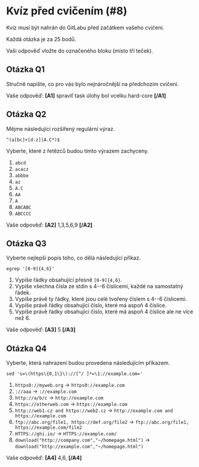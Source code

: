 # Kvíz před cvičením (#8)

Kvíz musí být nahrán do GitLabu před začátkem vašeho cvičení.

Každá otázka je za 25 bodů.

Vaši odpověď vložte do označeného bloku (místo tří teček).



## Otázka Q1

Stručně napište, co pro vás bylo nejnáročnější na předchozím cvičení.


Vaše odpověď: **[A1]** spraviť task úlohy bol vcelku hard-core **[/A1]**



## Otázka Q2

Mějme následující rozšířený regulární výraz.

```
^(a[bc]+[d-z]|A.C*)$
```

Vyberte, které z řetězců budou tímto výrazem zachyceny.
1. `abcd`
2. `acacz`
3. `abbbe`
4. `az`
5. `A.C`
6. `AA`
7. `A`
8. `ABCABC`
9. `ABCCCC`

Vaše odpověď: **[A2]** 1,3,5,6,9 **[/A2]**



## Otázka Q3

Vyberte nejlepší popis toho, co dělá následující příkaz.

```
egrep '[0-9]{4,6}'
```

1. Vypíše řádky obsahující přesně `[0-9]{4,6}`.
2. Vypíše všechna čísla ze stdin s 4--6 číslicemi, každé na samostatný řádek.
3. Vypíše právě ty řádky, které jsou celé tvořeny číslem s 4--6 číslicemi.
4. Vypíše právě řádky obsahující číslo, které má aspoň 4 číslice.
5. Vypíše právě řádky obsahující číslo, které má aspoň 4 číslice ale ne více než 6.

Vaše odpověď: **[A3]** 5 **[/A3]**



## Otázka Q4

Vyberte, která nahrazení budou provedena následujícím příkazem.

```
sed 's=\(https\{0,1\}\)://[^/ ]*=\1://example.com='
```

1. `https0://myweb.org` -> `https0://example.com`
2. `://aaa` -> `://example.com`
3. `http://a/b/c` -> `http://example.com`
4. `https://otherweb.com` -> `https://example.com`
5. `http://web1.cz and https://web2.cz` -> `http://example.com and https://example.com`
6. `ftp://abc.org/file1, https://def.org/file2` -> `ftp://abc.org/file1, https://example.com/file2`
7. `HTTPS://ghi.io/` -> `HTTPS://example.com/`
8. `download("http://company.com","~/homepage.html")` -> `download("http://example.com","~/homepage.html")`

Vaše odpověď: **[A4]** 4,6, **[/A4]**



